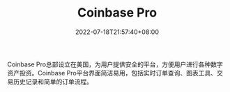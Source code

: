 ﻿---
weight: 
title: "Coinbase Pro"
description: "Coinbase Pro是Coinbase 在收购了 Paradex 之后,推出的全新的专业加密货币国际站。"
date: 2022-07-18T21:57:40+08:00
lastmod: 2022-07-18T16:45:40+08:00
draft: false
authors: ["june"]
featuredImage: "pro.png"
link: "https://1234btc.com/qk/coinbase-pro.html"
tags: ["交易所","Coinbase Pro"]
categories: ["navigation"]
navigation: ["交易所"]
lightgallery: true
toc: true
pinned: false
recommend: false
recommend1: false
---
Coinbase Pro总部设立在美国，为用户提供安全的平台，方便用户进行各种数字资产投资。Coinbase Pro平台界面简洁易用，包括实时订单查询、图表工具、交易历史记录和简单的订单流程。

